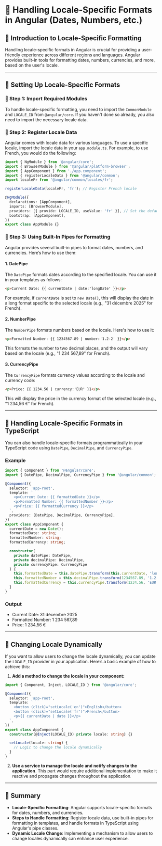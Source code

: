 # **🚀 Handling Locale-Specific Formats in Angular (Dates, Numbers, etc.)**  

## **🔹 Introduction to Locale-Specific Formatting**  
Handling locale-specific formats in Angular is crucial for providing a user-friendly experience across different regions and languages. Angular provides built-in tools for formatting dates, numbers, currencies, and more, based on the user's locale.

---

## **🔹 Setting Up Locale-Specific Formats**  

### **📌 Step 1: Import Required Modules**  
To handle locale-specific formatting, you need to import the `CommonModule` and `LOCALE_ID` from `@angular/core`. If you haven't done so already, you also need to import the necessary locale data.

### **📌 Step 2: Register Locale Data**  
Angular comes with locale data for various languages. To use a specific locale, import the locale data in your `app.module.ts`. For example, to use French, you would do the following:

```typescript
import { NgModule } from '@angular/core';
import { BrowserModule } from '@angular/platform-browser';
import { AppComponent } from './app.component';
import { registerLocaleData } from '@angular/common';
import localeFr from '@angular/common/locales/fr';

registerLocaleData(localeFr, 'fr'); // Register French locale

@NgModule({
  declarations: [AppComponent],
  imports: [BrowserModule],
  providers: [{ provide: LOCALE_ID, useValue: 'fr' }], // Set the default locale to French
  bootstrap: [AppComponent],
})
export class AppModule {}
```

### **📌 Step 3: Using Built-In Pipes for Formatting**  
Angular provides several built-in pipes to format dates, numbers, and currencies. Here’s how to use them:

#### **1. DatePipe**  
The `DatePipe` formats dates according to the specified locale. You can use it in your templates as follows:

```html
<p>Current Date: {{ currentDate | date:'longDate' }}</p>
```

For example, if `currentDate` is set to `new Date()`, this will display the date in a long format specific to the selected locale (e.g., "31 décembre 2025" for French).

#### **2. NumberPipe**  
The `NumberPipe` formats numbers based on the locale. Here's how to use it:

```html
<p>Formatted Number: {{ 1234567.89 | number:'1.2-2' }}</p>
```

This formats the number to two decimal places, and the output will vary based on the locale (e.g., "1 234 567,89" for French).

#### **3. CurrencyPipe**  
The `CurrencyPipe` formats currency values according to the locale and currency code:

```html
<p>Price: {{ 1234.56 | currency:'EUR' }}</p>
```

This will display the price in the currency format of the selected locale (e.g., "1 234,56 €" for French).

---

## **🔹 Handling Locale-Specific Formats in TypeScript**  
You can also handle locale-specific formats programmatically in your TypeScript code using `DatePipe`, `DecimalPipe`, and `CurrencyPipe`.

### **Example**  
```typescript
import { Component } from '@angular/core';
import { DatePipe, DecimalPipe, CurrencyPipe } from '@angular/common';

@Component({
  selector: 'app-root',
  template: `
    <p>Current Date: {{ formattedDate }}</p>
    <p>Formatted Number: {{ formattedNumber }}</p>
    <p>Price: {{ formattedCurrency }}</p>
  `,
  providers: [DatePipe, DecimalPipe, CurrencyPipe],
})
export class AppComponent {
  currentDate = new Date();
  formattedDate: string;
  formattedNumber: string;
  formattedCurrency: string;

  constructor(
    private datePipe: DatePipe,
    private decimalPipe: DecimalPipe,
    private currencyPipe: CurrencyPipe
  ) {
    this.formattedDate = this.datePipe.transform(this.currentDate, 'longDate', null, 'fr');
    this.formattedNumber = this.decimalPipe.transform(1234567.89, '1.2-2', null, 'fr');
    this.formattedCurrency = this.currencyPipe.transform(1234.56, 'EUR', 'symbol', 'fr');
  }
}
```

### **Output**  
- Current Date: 31 décembre 2025
- Formatted Number: 1 234 567,89
- Price: 1 234,56 €

---

## **🔹 Changing Locale Dynamically**  
If you want to allow users to change the locale dynamically, you can update the `LOCALE_ID` provider in your application. Here’s a basic example of how to achieve this:

1. **Add a method to change the locale in your component:**

```typescript
import { Component, Inject, LOCALE_ID } from '@angular/core';

@Component({
  selector: 'app-root',
  template: `
    <button (click)="setLocale('en')">English</button>
    <button (click)="setLocale('fr')">French</button>
    <p>{{ currentDate | date }}</p>
  `,
})
export class AppComponent {
  constructor(@Inject(LOCALE_ID) private locale: string) {}

  setLocale(locale: string) {
    // Logic to change the locale dynamically
  }
}
```

2. **Use a service to manage the locale and notify changes to the application.** This part would require additional implementation to make it reactive and propagate changes throughout the application.

---

## **🚀 Summary**  
- **Locale-Specific Formatting**: Angular supports locale-specific formats for dates, numbers, and currencies.
- **Steps to Handle Formatting**: Register locale data, use built-in pipes for formatting in templates, and handle formats in TypeScript using Angular's pipe classes.
- **Dynamic Locale Change**: Implementing a mechanism to allow users to change locales dynamically can enhance user experience.

